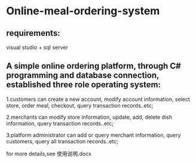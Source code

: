 # Online-meal-ordering-system
requirements:  
----
visual studio + sql server

A simple online ordering platform, through C# programming and database connection, established three role operating system: 
----
1.customers can create a new account, modify account information, select store, order meal, checkout, query transaction records..etc;

2.merchants can modify store information, update, add, delete dish information, query transaction records..etc;

3.platform administrator can add or query merchant information, query customers, query all transaction records..etc;

for more details,see 使用说明.docx
